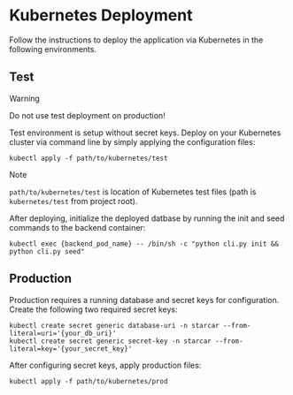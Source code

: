# Kubernetes Deployment

Follow the instructions to deploy the application via Kubernetes in the following environments.

## Test

> [!WARNING]
> Do not use test deployment on production!

Test environment is setup without secret keys. Deploy on your Kubernetes cluster via command line by simply applying the configuration files:

```
kubectl apply -f path/to/kubernetes/test
```
> [!NOTE]
> `path/to/kubernetes/test` is location of Kubernetes test files (path is `kubernetes/test` from project root).

After deploying, initialize the deployed datbase by running the init and seed commands to the backend container:
```
kubectl exec {backend_pod_name} -- /bin/sh -c "python cli.py init && python cli.py seed"
```

## Production

Production requires a running database and secret keys for configuration. Create the following two required secret keys:

```
kubectl create secret generic database-uri -n starcar --from-literal=uri='{your_db_uri}'
kubectl create secret generic secret-key -n starcar --from-literal=key='{your_secret_key}'
```

After configuring secret keys, apply production files:
```
kubectl apply -f path/to/kubernetes/prod
```